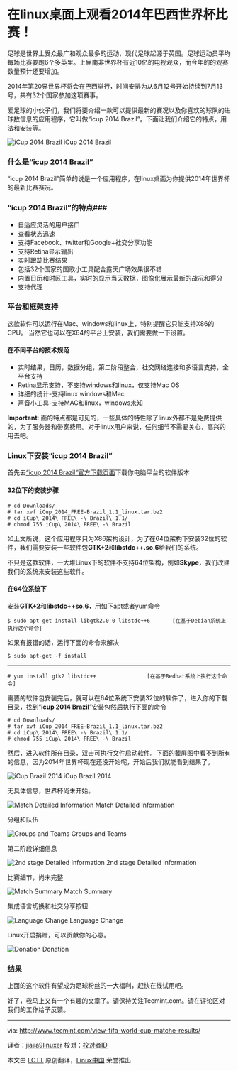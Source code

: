 在linux桌面上观看2014年巴西世界杯比赛！
================================================================================
足球是世界上受众最广和观众最多的运动，现代足球起源于英国。足球运动员平均每场比赛要跑6个多英里。上届南非世界杯有近10亿的电视观众，而今年的的观赛数量预计还要增加。

2014年第20界世界杯将会在巴西举行，时间安排为从6月12号开始持续到7月13号，共有32个国家参加这项赛事。

爱足球的小伙子们，我们将要介绍一款可以提供最新的赛况以及你喜欢的球队的进球数信息的应用程序，它叫做“icup 2014 Brazil”。下面让我们介绍它的特点，用法和安装等。

![iCup 2014 Brazil](http://www.tecmint.com/wp-content/uploads/2014/06/Football-World-Cup-2014.jpeg)
iCup 2014 Brazil

### 什么是“icup 2014 Brazil” ###

“icup 2014 Brazil”简单的说是一个应用程序，在linux桌面为你提供2014年世界杯的最新比赛赛况。

### “icup 2014 Brazil”的特点###

- 自适应灵活的用户接口
- 查看状态迅速
- 支持Facebook、twitter和Google+社交分享功能
- 支持Retina显示输出
- 实时跟踪比赛结果
- 包括32个国家的国歌小工具配合露天广场效果很不错
- 内置日历和时区工具，实时的显示当天数据，图像化展示最新的战况和得分
- 支持代理


### 平台和框架支持 ###

这款软件可以运行在Mac、windows和linux上，特别提醒它只能支持X86的CPU。
当然它也可以在X64的平台上安装，我们需要做一下设置。


#### 在不同平台的技术规范 ####

- 实时结果，日历，数据分组，第二阶段整合，社交网络连接和多语言支持，全平台支持
- Retina显示支持，不支持windows和linux，仅支持Mac OS
- 详细的统计-支持linux windows和Mac
- 声音小工具-支持MAC和linux，windows未知


**Important**: 面的特点都是可见的，一些具体的特性除了linux外都不是免费提供的，为了服务器和带宽费用。对于linux用户来说，任何细节不需要关心，高兴的用去吧。


### Linux下安装“icup 2014 Brazil” ###

首先去[“icup 2014 Brazil”官方下载页面][1]下载你电脑平台的软件版本

#### 32位下的安装步骤 ####

    # cd Downloads/
    # tar xvf iCup_2014_FREE-Brazil_1.1_linux.tar.bz2 
    # cd iCup\ 2014\ FREE\ -\ Brazil\ 1.1/
    # chmod 755 iCup\ 2014\ FREE\ -\ Brazil

如上文所说，这个应用程序只为X86架构设计，为了在64位架构下安装32位的软件，我们需要安装一些软件包**GTK+2**和**libstdc++.so.6**给我们的系统。

不只是这款软件，一大堆Linux下的软件不支持64位架构，例如**Skype**，我们改建我们的系统来安装这些软件。

#### 在64位系统下 ####

安装**GTK+2**和**libstdc++so.6**，用如下apt或者yum命令

    $ sudo apt-get install libgtk2.0-0 libstdc++6 		[在基于Debian系统上执行这个命令]

如果有报错的话，运行下面的命令来解决

    $ sudo apt-get -f install

----------

    # yum install gtk2 libstdc++				[在基于Redhat系统上执行这个命令]

需要的软件包安装完后，就可以在64位系统下安装32位的软件了，进入你的下载目录，找到“**icup 2014 Brazil**”安装包然后执行下面的命令

    # cd Downloads/
    # tar xvf iCup_2014_FREE-Brazil_1.1_linux.tar.bz2 
    # cd iCup\ 2014\ FREE\ -\ Brazil\ 1.1/
    # chmod 755 iCup\ 2014\ FREE\ -\ Brazil

然后，进入软件所在目录，双击可执行文件启动软件。下面的截屏图中看不到所有的信息，因为2014年世界杯现在还没开始呢，开始后我们就能看到结果了。

![iCup Brazil 2014](http://www.tecmint.com/wp-content/uploads/2014/06/Football-World-Cup-2014-01-620x437.jpeg)
iCup Brazil 2014

无具体信息，世界杯尚未开始。

![Match Detailed Information](http://www.tecmint.com/wp-content/uploads/2014/06/Football-World-Cup-2014-02-620x439.jpeg)
Match Detailed Information

分组和队伍

![Groups and Teams](http://www.tecmint.com/wp-content/uploads/2014/06/Football-World-Cup-2014-03-620x439.jpeg)
Groups and Teams

第二阶段详细信息

![2nd stage Detailed Information](http://www.tecmint.com/wp-content/uploads/2014/06/Football-World-Cup-2014-04-620x438.jpeg)
2nd stage Detailed Information

比赛细节，尚未完整

![Match Summary](http://www.tecmint.com/wp-content/uploads/2014/06/Football-World-Cup-2014-05-620x440.jpeg)
Match Summary

集成语言切换和社交分享按钮

![Language Change](http://www.tecmint.com/wp-content/uploads/2014/06/Football-World-Cup-2014-06-620x440.jpeg)
Language Change

Linux开启捐赠，可以贡献你的心意。

![Donation](http://www.tecmint.com/wp-content/uploads/2014/06/Football-World-Cup-2014-07-620x435.jpeg)
Donation

### 结果 ###

上面的这个软件有望成为足球粉丝的一大福利，赶快在线试用吧。

好了，我马上又有一个有趣的文章了。请保持关注Tecmint.com。请在评论区对我们的工作给予反馈。


--------------------------------------------------------------------------------

via: http://www.tecmint.com/view-fifa-world-cup-matche-results/

译者：[jiajia9linuxer](https://github.com/jiajia9linuxer) 校对：[校对者ID](https://github.com/校对者ID)

本文由 [LCTT](https://github.com/LCTT/TranslateProject) 原创翻译，[Linux中国](http://linux.cn/) 荣誉推出

[1]:http://www.e-link.it/icup/brazil2014/icup-brazil-2014-desktop-app.php
